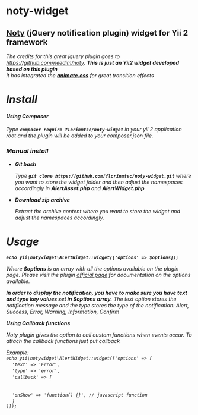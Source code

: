 # noty-widget
<h2><a href="http://ned.im/noty/">Noty</a> (jQuery notification plugin) widget for Yii 2 framework</h2>

<em>The credits for this great jquery plugin goes to https://github.com/needim/noty. <b>This is just an Yii2 widget developed based on this plugin</b>
<br/>
<em>It has integrated the <b><a href="https://daneden.github.io/animate.css/">animate.css</a></b> for great transition effects</em>

<h1>Install</h1>

<h4>Using <em>Composer</em></h4>

Type <code><b>composer require florinmtsc/noty-widget</b></code> in your yii 2 application root and the plugin will be added to your composer.json file.

<h3>Manual install</h3>
<ul>
  <li><b>Git bash</b><br/>
  <p>Type <code><b>git clone https://github.com/florinmtsc/noty-widget.git</b></code> where you want to store the widget folder and then adjust the namespaces accordingly in <em><b>AlertAsset.php</b> and <b>AlertWidget.php</b></em></p>
  </li>
  <li><b>Download zip archive</b></li>
  <p>Extract the archive content where you want to store the widget and adjust the namespaces accordingly.</p>
</ul>

<h1>Usage</h1>
<b><code>echo yii\notywidget\AlertWidget::widget(['options' => $options]);</code></b>
<p>Where <em><b>$options</b></em> is an array with all the options available on the plugin page. Please visit the plugin <a href="http://ned.im/noty/#/about">official page</a> for documentation on the options available.</p>
<b>In order to display the notification, you have to make sure you have <em>text</em> and <em>type</em> key values set in $options array.</b>
The <em>text</em> option stores the notification message and the <em>type</em> stores the type of the notification: <em>Alert</em>, <em>Success</em>, <em>Error</em>, <em>Warning</em>, <em>Information</em>, <em>Confirm</em>

<b>Using Callback functions</b>
<p>Noty plugin gives the option to call custom functions when events occur. To attach the callback functions just put <em>callback</em></p> 
Example:<br/>
<code>echo yii\notywidget\AlertWidget::widget(['options' => [</code><br/>
            &nbsp;&nbsp;&nbsp;&nbsp;<code>'text' => 'Error',</code><br/>
            &nbsp;&nbsp;&nbsp;&nbsp;<code>'type' => 'error',</code><br/>
            &nbsp;&nbsp;&nbsp;&nbsp;<code>'callback' => [<br/><br/></code><br/>
            &nbsp;&nbsp;&nbsp;&nbsp;<code>'onShow' => 'function() {}', // javascript function </code><br/>
            &nbsp;&nbsp;&nbsp;&nbsp;<code>]</code><br/>
<code>]]);</code></code><br/>
